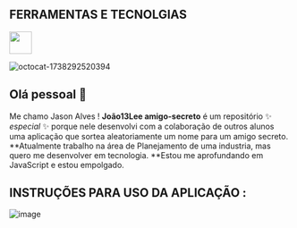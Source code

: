 ## FERRAMENTAS E TECNOLGIAS 
  <img src="https://cdn.jsdelivr.net/gh/devicons/devicon@latest/icons/threedsmax/threedsmax-original.svg" width="40" height="40"/>

![octocat-1738292520394](https://github.com/user-attachments/assets/f14f1c89-5a67-4150-a1da-041ab71bd2d9)



 
          
## Olá pessoal 👋
Me chamo Jason Alves  !
**João13Lee amigo-secreto** é um repositório ✨ _especial_ ✨ porque nele desenvolvi com a colaboração de outros alunos uma aplicação que sortea aleatoriamente um nome para um amigo secreto.
**Atualmente trabalho na área de Planejamento de uma industria, mas quero me desenvolver em tecnologia. 
**Estou me aprofundando em JavaScript e estou empolgado. 

## INSTRUÇÕES PARA USO DA APLICAÇÃO :

![image](https://github.com/user-attachments/assets/52c6a181-83c1-4995-a7a0-cbcbf55859b6)



        
        

